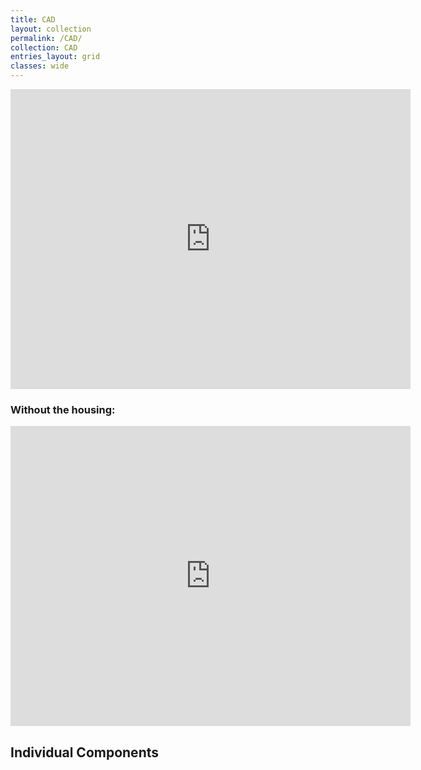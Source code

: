 ```yaml
---
title: CAD
layout: collection
permalink: /CAD/
collection: CAD
entries_layout: grid
classes: wide
---
```


<iframe src="https://myhub.autodesk360.com/ue2fbee0b/shares/public/SH512d4QTec90decfa6e2c516a0ded461a88?mode=embed" width="640" height="480" allowfullscreen="true" webkitallowfullscreen="true" mozallowfullscreen="true"  frameborder="0"></iframe>

### Without the housing:

<iframe src="https://myhub.autodesk360.com/ue2fc2baa/shares/public/SH512d4QTec90decfa6e762233cb0483cfc7?mode=embed" width="640" height="480" allowfullscreen="true" webkitallowfullscreen="true" mozallowfullscreen="true"  frameborder="0"></iframe>

## Individual Components


